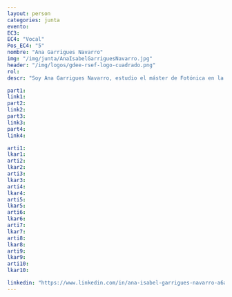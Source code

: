 ```yaml
---
layout: person
categories: junta
evento: 
EC3: 
EC4: "Vocal"
Pos_EC4: "5"
nombre: "Ana Garrigues Navarro"
img: "/img/junta/AnaIsabelGarriguesNavarro.jpg"
header: "/img/logos/gdee-rsef-logo-cuadrado.png"
rol: 
descr: "Soy Ana Garrigues Navarro, estudio el máster de Fotónica en la Universitat de València. Conocí el grupo de estudiantes en el ENEF. Como Vocal quiero contribuir a continuar con el trabajo llevado a cabo hasta ahora por el Grupo de Estudiantes, sobretodo acercando a los estudiantes de física de todo el país."

part1: 
link1: 
part2: 
link2: 
part3:
link3:
part4:
link4:

arti1:
lkar1: 
arti2:
lkar2:
arti3:
lkar3:
arti4:
lkar4:
arti5:
lkar5: 
arti6:
lkar6:
arti7:
lkar7: 
arti8:
lkar8:
arti9:
lkar9:
arti10:
lkar10:

linkedin: "https://www.linkedin.com/in/ana-isabel-garrigues-navarro-a6a9ba1b4/"
---
```

